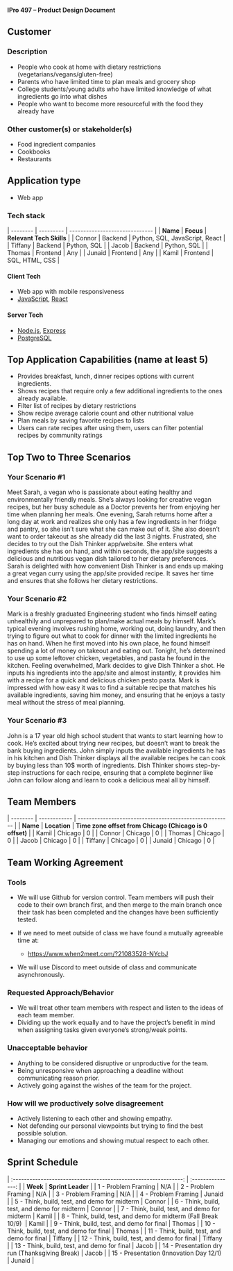 **IPro 497 – Product Design Document**

## Customer

### Description

- People who cook at home with dietary restrictions (vegetarians/vegans/gluten-free) 
- Parents who have limited time to plan meals and grocery shop 
- College students/young adults who have limited knowledge of what ingredients go into what dishes
- People who want to become more resourceful with the food they already have


### Other customer(s) or stakeholder(s)

- Food ingredient companies 
- Cookbooks
- Restaurants


## Application type 

- Web app


### Tech stack

| -------- | --------- | ------------------------------ |
| **Name** | **Focus** | **Relevant Tech Skills**       |
| Connor   | Backend   | Python, SQL, JavaScript, React |
| Tiffany  | Backend   | Python, SQL                    |
| Jacob    | Backend   | Python, SQL                    |
| Thomas   | Frontend  | Any                            |
| Junaid   | Frontend  | Any                            |
| Kamil    | Frontend  | SQL, HTML, CSS                 |


#### Client Tech

- Web app with mobile responsiveness
- [JavaScript](https://developer.mozilla.org/en-US/docs/Web/JavaScript), [React](https://react.dev/) 


#### Server Tech

- [Node.js](https://nodejs.org/en), [Express](https://expressjs.com/)
- [PostgreSQL](https://www.postgresql.org/)


## Top Application Capabilities (name at least 5)

- Provides breakfast, lunch, dinner recipes options with current ingredients.
- Shows recipes that require only a few additional ingredients to the ones already available.
- Filter list of recipes by dietary restrictions
- Show recipe average calorie count and other nutritional value
- Plan meals by saving favorite recipes to lists
- Users can rate recipes after using them, users can filter potential recipes by community ratings


## Top Two to Three Scenarios

### Your Scenario #1

Meet Sarah, a vegan who is passionate about eating healthy and environmentally friendly meals. She’s always looking for creative vegan recipes, but her busy schedule as a Doctor prevents her from enjoying her time when planning her meals. One evening, Sarah returns home after a long day at work and realizes she only has a few ingredients in her fridge and pantry, so she isn’t sure what she can make out of it. She also doesn’t want to order takeout as she already did the last 3 nights. Frustrated, she decides to try out the Dish Thinker app/website. She enters what ingredients she has on hand, and within seconds, the app/site suggests a delicious and nutritious vegan dish tailored to her dietary preferences. Sarah is delighted with how convenient Dish Thinker is and ends up making a great vegan curry using the app/site provided recipe. It saves her time and ensures that she follows her dietary restrictions. 


### Your Scenario #2

Mark is a freshly graduated Engineering student who finds himself eating unhealthily and unprepared to plan/make actual meals by himself. Mark’s typical evening involves rushing home, working out, doing laundry, and then trying to figure out what to cook for dinner with the limited ingredients he has on hand. When he first moved into his own place, he found himself spending a lot of money on takeout and eating out. Tonight, he’s determined to use up some leftover chicken, vegetables, and pasta he found in the kitchen. Feeling overwhelmed, Mark decides to give Dish Thinker a shot. He inputs his ingredients into the app/site and almost instantly, it provides him with a recipe for a quick and delicious chicken pesto pasta. Mark is impressed with how easy it was to find a suitable recipe that matches his available ingredients, saving him money, and ensuring that he enjoys a tasty meal without the stress of meal planning. 


### Your Scenario #3

John is a 17 year old high school student that wants to start learning how to cook. He’s excited about trying new recipes, but doesn’t want to break the bank buying ingredients. John simply inputs the available ingredients he has in his kitchen and Dish Thinker displays all the available recipes he can cook by buying less than 10$ worth of ingredients. Dish Thinker shows step-by-step instructions for each recipe, ensuring that a complete beginner like John can follow along and learn to cook a delicious meal all by himself.


## Team Members

| -------- | ------------ | ------------------------------------------------------- |
| **Name** | **Location** | **Time zone offset from Chicago (Chicago is 0 offset)** |
| Kamil    | Chicago      | 0                                                       |
| Connor   | Chicago      | 0                                                       |
| Thomas   | Chicago      | 0                                                       |
| Jacob    | Chicago      | 0                                                       |
| Tiffany  | Chicago      | 0                                                       |
| Junaid   | Chicago      | 0                                                       |


## Team Working Agreement

### Tools

- We will use Github for version control. Team members will push their code to their own branch first, and then merge to the main branch once their task has been completed and the changes have been sufficiently tested.

- If we need to meet outside of class we have found a mutually agreeable time at:

  - <https://www.when2meet.com/?21083528-NYcbJ> 

- We will use Discord to meet outside of class and communicate asynchronously.


### Requested Approach/Behavior

- We will treat other team members with respect and listen to the ideas of each team member. 
- Dividing up the work equally and to have the project’s benefit in mind when assigning tasks given everyone’s strong/weak points. 


### Unacceptable behavior

- Anything to be considered disruptive or unproductive for the team.
- Being unresponsive when approaching a deadline without communicating reason prior.
- Actively going against the wishes of the team for the project.


### How will we productively solve disagreement

- Actively listening to each other and showing empathy.
- Not defending our personal viewpoints but trying to find the best possible solution.
- Managing our emotions and showing mutual respect to each other.


## Sprint Schedule

| :-------------------------------------------------------------: | :---------------: |
|                             **Week**                            | **Sprint Leader** |
|                       1 - Problem Framing                       |        N/A        |
|                       2 - Problem Framing                       |        N/A        |
|                       3 - Problem Framing                       |        N/A        |
|                       4 - Problem Framing                       |       Junaid      |
|           5 - Think, build, test, and demo for midterm          |       Connor      |
|           6 - Think, build, test, and demo for midterm          |       Connor      |
|           7 - Think, build, test, and demo for midterm          |       Kamil       |
| 8 - Think, build, test, and demo for midterm (Fall Break 10/9)  |       Kamil       |
|            9 - Think, build, test, and demo for final           |       Thomas      |
|           10 - Think, build, test, and demo for final           |       Thomas      |
|           11 - Think, build, test, and demo for final           |      Tiffany      |
|           12 - Think, build, test, and demo for final           |      Tiffany      |
|           13 - Think, build, test, and demo for final           |       Jacob       |
|          14 - Presentation dry run (Thanksgiving Break)         |       Jacob       |
|             15 - Presentation (Innovation Day 12/1)             |       Junaid      |


##

